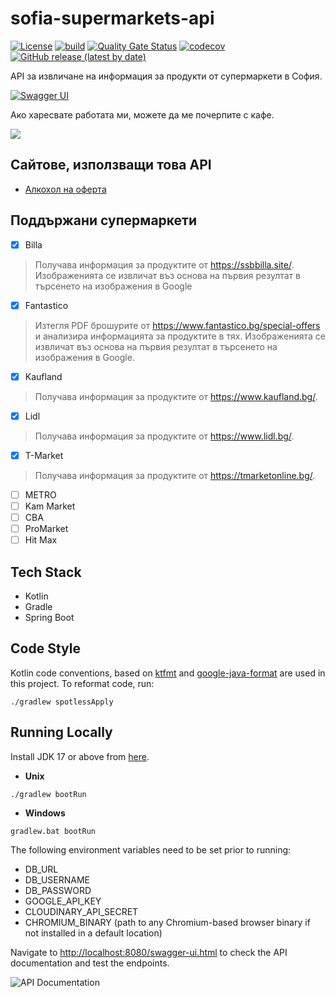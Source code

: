 # sofia-supermarkets-api

[![License](https://img.shields.io/github/license/StefanBratanov/sofia-supermarkets-api?logo=apache)](https://github.com/StefanBratanov/sofia-supermarkets-api/blob/master/LICENSE)
[![build](https://github.com/StefanBratanov/sofia-supermarkets-api/actions/workflows/build.yml/badge.svg)](https://github.com/StefanBratanov/sofia-supermarkets-api/actions/workflows/build.yml)
[![Quality Gate Status](https://sonarcloud.io/api/project_badges/measure?project=StefanBratanov_sofia-supermarkets-api&metric=alert_status)](https://sonarcloud.io/summary/new_code?id=StefanBratanov_sofia-supermarkets-api)
[![codecov](https://codecov.io/gh/StefanBratanov/sofia-supermarkets-api/branch/master/graph/badge.svg?token=3V3THIY6AX)](https://codecov.io/gh/StefanBratanov/sofia-supermarkets-api)
[![GitHub release (latest by date)](https://img.shields.io/github/v/release/stefanbratanov/sofia-supermarkets-api)](https://github.com/StefanBratanov/sofia-supermarkets-api/releases/latest)

API за извличане на информация за продукти от супермаркети в София.

[![Swagger UI](https://validator.swagger.io/validator?url=https://api.naoferta.net/v3/api-docs)](https://api.naoferta.net/swagger-ui.html)

Ако харесвате работата ми, можете да ме почерпите с кафе.

<a href="https://www.buymeacoffee.com/stefanbratanov"><img src="https://img.buymeacoffee.com/button-api/?text=Buy me a coffee&emoji=&slug=stefanbratanov&button_colour=FFDD00&font_colour=000000&font_family=Lato&outline_colour=000000&coffee_colour=ffffff"></a>

## Сайтове, използващи това API

- [Алкохол на оферта](https://naoferta.net/)

## Поддържани супермаркети

- [x] Billa

> Получава информация за продуктите от https://ssbbilla.site/. Изображенията се извличат въз основа
> на
> първия резултат в търсенето на изображения в Google

- [x] Fantastico

> Изтегля PDF брошурите от https://www.fantastico.bg/special-offers и анализира информацията за
> продуктите в тях. Изображенията се извличат въз основа на първия резултат в търсенето на
> изображения
> в Google.

- [x] Kaufland

> Получава информация за продуктите от https://www.kaufland.bg/.

- [x] Lidl

> Получава информация за продуктите от https://www.lidl.bg/.

- [x] T-Market

> Получава информация за продуктите от https://tmarketonline.bg/.

- [ ] METRO
- [ ] Kam Market
- [ ] CBA
- [ ] ProMarket
- [ ] Hit Max

## Tech Stack

* Kotlin
* Gradle
* Spring Boot

## Code Style

Kotlin code conventions, based on [ktfmt](https://github.com/facebook/ktfmt)
and [google-java-format](https://github.com/google/google-java-format) are used in this project. To
reformat code, run:

```
./gradlew spotlessApply
```

## Running Locally

Install JDK 17 or above from [here](https://jdk.java.net/).

* **Unix**

```
./gradlew bootRun
```

* **Windows**

```
gradlew.bat bootRun
```

The following environment variables need to be set prior to running:

* DB_URL
* DB_USERNAME
* DB_PASSWORD
* GOOGLE_API_KEY
* CLOUDINARY_API_SECRET
* CHROMIUM_BINARY (path to any Chromium-based browser binary if not installed in a default location)

Navigate to <http://localhost:8080/swagger-ui.html> to check the API documentation and
test the endpoints.

![API Documentation](images/swagger-ui.png)
